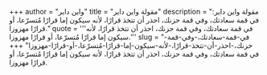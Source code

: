 +++
author = "واين داير"
title = "مقولة واين داير"
description = "مقولة واين داير: في قمة سعادتك، وفي قمة حزنك، احذر أن تتخذ قرارًا، لأنه سيكون إما قرارًا مُتسرّعا، أو قرارًا مهزوزا."
quote = '''في قمة سعادتك، وفي قمة حزنك، احذر أن تتخذ قرارًا، لأنه سيكون إما قرارًا مُتسرّعا، أو قرارًا مهزوزا.'''
slug = "في-قمة-سعادتك،-وفي-قمة-حزنك،-احذر-أن-تتخذ-قرارًا،-لأنه-سيكون-إما-قرارًا-مُتسرّعا،-أو-قرارًا-مهزوزا"
+++
في قمة سعادتك، وفي قمة حزنك، احذر أن تتخذ قرارًا، لأنه سيكون إما قرارًا مُتسرّعا، أو قرارًا مهزوزا.
